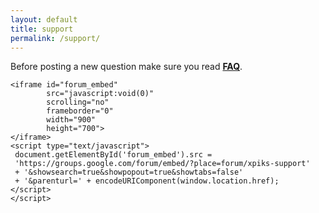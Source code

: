 ```yaml
---
layout: default
title: support
permalink: /support/
---
```


<article class="row">
  <section class="small-12 large-8 columns page-content">
  
  Before posting a new question make sure you read <strong><a href="{{site.url}}/faq/" target="_blank">FAQ</a></strong>.

    <iframe id="forum_embed"
            src="javascript:void(0)"
            scrolling="no"
            frameborder="0"
            width="900"
            height="700">
    </iframe>
    <script type="text/javascript">
     document.getElementById('forum_embed').src =
     'https://groups.google.com/forum/embed/?place=forum/xpiks-support'
     + '&showsearch=true&showpopout=true&showtabs=false'
     + '&parenturl=' + encodeURIComponent(window.location.href);
    </script>
    </script>
  </section>
</article>
